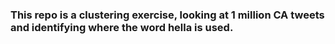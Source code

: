 ### This repo is a clustering exercise, looking at 1 million CA tweets and identifying where the word hella is used.
